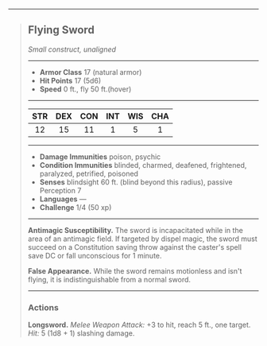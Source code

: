 ***
> ## Flying Sword
> *Small construct, unaligned*
> 
> ***
> 
> - **Armor Class** 17 (natural armor)
> - **Hit Points** 17 (5d6)
> - **Speed** 0 ft., fly 50 ft.(hover)
> 
> ***
> 
> |STR|DEX|CON|INT|WIS|CHA|
> |:---:|:---:|:---:|:---:|:---:|:---:|
> |12|15|11|1|5|1|
> 
> ***
> 
> - **Damage Immunities** poison, psychic
> - **Condition Immunities** blinded, charmed, deafened, frightened, paralyzed, petrified, poisoned
> - **Senses** blindsight 60 ft. (blind beyond this radius), passive Perception 7
> - **Languages** —
> - **Challenge** 1/4 (50 xp)
> 
> ***
> 
> **Antimagic Susceptibility.** The sword is incapacitated while in the area of an antimagic field. If targeted by dispel magic, the sword must succeed on a Constitution saving throw against the caster's spell save DC or fall unconscious for 1 minute.
> 
> **False Appearance.** While the sword remains motionless and isn't flying, it is indistinguishable from a normal sword.
> 
> ***
> 
> ### Actions
> **Longsword.** *Melee Weapon Attack:* +3 to hit, reach 5 ft., one target. *Hit:* 5 (1d8 + 1) slashing damage.